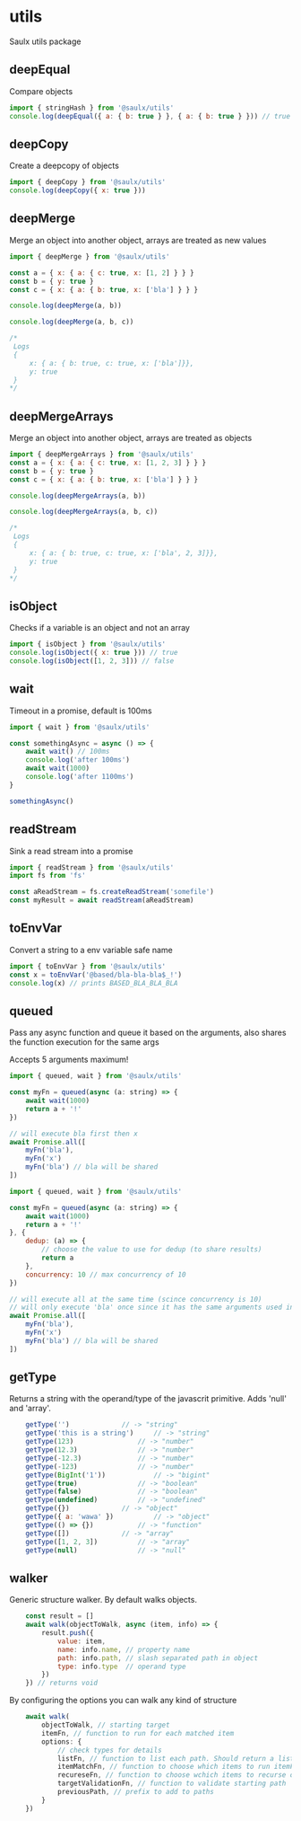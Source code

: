 # utils

Saulx utils package

## deepEqual

Compare objects

```javascript
import { stringHash } from '@saulx/utils'
console.log(deepEqual({ a: { b: true } }, { a: { b: true } })) // true
```

## deepCopy

Create a deepcopy of objects

```javascript
import { deepCopy } from '@saulx/utils'
console.log(deepCopy({ x: true }))
```

## deepMerge

Merge an object into another object, arrays are treated as new values

```javascript
import { deepMerge } from '@saulx/utils'

const a = { x: { a: { c: true, x: [1, 2] } } }
const b = { y: true }
const c = { x: { a: { b: true, x: ['bla'] } } }

console.log(deepMerge(a, b))

console.log(deepMerge(a, b, c))

/*
 Logs
 {
	 x: { a: { b: true, c: true, x: ['bla']}},
	 y: true
 }
*/
```

## deepMergeArrays

Merge an object into another object, arrays are treated as objects

```javascript
import { deepMergeArrays } from '@saulx/utils'
const a = { x: { a: { c: true, x: [1, 2, 3] } } }
const b = { y: true }
const c = { x: { a: { b: true, x: ['bla'] } } }

console.log(deepMergeArrays(a, b))

console.log(deepMergeArrays(a, b, c))

/*
 Logs
 {
	 x: { a: { b: true, c: true, x: ['bla', 2, 3]}},
	 y: true
 }
*/
```

## isObject

Checks if a variable is an object and not an array

```javascript
import { isObject } from '@saulx/utils'
console.log(isObject({ x: true })) // true
console.log(isObject([1, 2, 3])) // false
```

## wait

Timeout in a promise, default is 100ms

```javascript
import { wait } from '@saulx/utils'

const somethingAsync = async () => {
	await wait() // 100ms
	console.log('after 100ms')
	await wait(1000)
	console.log('after 1100ms')
}

somethingAsync()
```

## readStream

Sink a read stream into a promise

```javascript
import { readStream } from '@saulx/utils'
import fs from 'fs'

const aReadStream = fs.createReadStream('somefile')
const myResult = await readStream(aReadStream)
```

## toEnvVar

Convert a string to a env variable safe name

```javascript
import { toEnvVar } from '@saulx/utils'
const x = toEnvVar('@based/bla-bla-bla$_!')
console.log(x) // prints BASED_BLA_BLA_BLA
```

## queued

Pass any async function and queue it based on the arguments, also shares the function execution for the same args

Accepts 5 arguments maximum!

```javascript
import { queued, wait } from '@saulx/utils'

const myFn = queued(async (a: string) => {
	await wait(1000)
	return a + '!'
})

// will execute bla first then x
await Promise.all([
	myFn('bla'),
	myFn('x')
	myFn('bla') // bla will be shared
])
```

```javascript
import { queued, wait } from '@saulx/utils'

const myFn = queued(async (a: string) => {
	await wait(1000)
	return a + '!'
}, {
	dedup: (a) => {
		// choose the value to use for dedup (to share results)
		return a
	},
	concurrency: 10 // max concurrency of 10
})

// will execute all at the same time (scince concurrency is 10)
// will only execute 'bla' once since it has the same arguments used in id
await Promise.all([
	myFn('bla'),
	myFn('x')
	myFn('bla') // bla will be shared
])
```
## getType

Returns a string with the operand/type of the javascrit primitive. Adds 'null' and 'array'. 

```javascript
	getType('')				// -> "string"
	getType('this is a string')		// -> "string"
	getType(123)				// -> "number"
	getType(12.3)				// -> "number"
	getType(-12.3)				// -> "number"
	getType(-123)				// -> "number"
	getType(BigInt('1'))			// -> "bigint"
	getType(true)				// -> "boolean"
	getType(false)				// -> "boolean"
	getType(undefined)			// -> "undefined"
	getType({})				// -> "object"
	getType({ a: 'wawa' })			// -> "object"
	getType(() => {})			// -> "function"
	getType([])				// -> "array"
	getType([1, 2, 3])			// -> "array"
	getType(null)				// -> "null"
```

## walker

Generic structure walker. By default walks objects.

```javascript
	const result = []
	await walk(objectToWalk, async (item, info) => {
		result.push({
			value: item,
			name: info.name, // property name
			path: info.path, // slash separated path in object
			type: info.type  // operand type
		})
	}) // returns void
```

By configuring the options you can walk any kind of structure

```javascript
	await walk(
		objectToWalk, // starting target
		itemFn, // function to run for each matched item
		options: {
			// check types for details
			listFn, // function to list each path. Should return a list of items.
			itemMatchFn, // function to choose which items to run itemFn on
			recureseFn, // function to choose wchich items to recurse on
			targetValidationFn, // function to validate starting path
			previousPath, // prefix to add to paths
		}
	})
```
